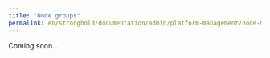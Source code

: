 ```yaml
---
title: "Node groups"
permalink: en/stronghold/documentation/admin/platform-management/node-management/node-group.html
---
```


Coming soon...
